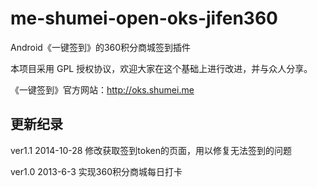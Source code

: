 me-shumei-open-oks-jifen360
===========================
Android《一键签到》的360积分商城签到插件

本项目采用 GPL 授权协议，欢迎大家在这个基础上进行改进，并与众人分享。

《一键签到》官方网站：<http://oks.shumei.me>

## 更新纪录
ver1.1 2014-10-28
修改获取签到token的页面，用以修复无法签到的问题

ver1.0 2013-6-3
实现360积分商城每日打卡